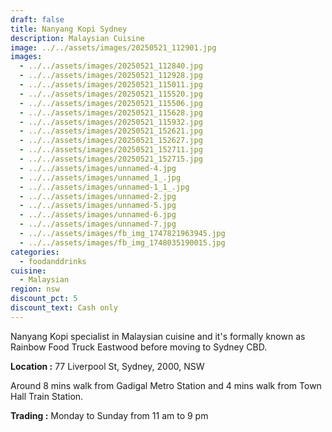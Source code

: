 ```yaml
---
draft: false
title: Nanyang Kopi Sydney
description: Malaysian Cuisine
image: ../../assets/images/20250521_112901.jpg
images:
  - ../../assets/images/20250521_112840.jpg
  - ../../assets/images/20250521_112928.jpg
  - ../../assets/images/20250521_115011.jpg
  - ../../assets/images/20250521_115520.jpg
  - ../../assets/images/20250521_115506.jpg
  - ../../assets/images/20250521_115628.jpg
  - ../../assets/images/20250521_115932.jpg
  - ../../assets/images/20250521_152621.jpg
  - ../../assets/images/20250521_152627.jpg
  - ../../assets/images/20250521_152711.jpg
  - ../../assets/images/20250521_152715.jpg
  - ../../assets/images/unnamed-4.jpg
  - ../../assets/images/unnamed_1_.jpg
  - ../../assets/images/unnamed-1_1_.jpg
  - ../../assets/images/unnamed-2.jpg
  - ../../assets/images/unnamed-5.jpg
  - ../../assets/images/unnamed-6.jpg
  - ../../assets/images/unnamed-7.jpg
  - ../../assets/images/fb_img_1747821963945.jpg
  - ../../assets/images/fb_img_1748035190015.jpg
categories:
  - foodanddrinks
cuisine:
  - Malaysian
region: nsw
discount_pct: 5
discount_text: Cash only
---
```

Nanyang Kopi specialist in Malaysian cuisine and it's formally known as Rainbow Food Truck Eastwood before moving to Sydney CBD. 

**Location :** 77 Liverpool St, Sydney, 2000, NSW

Around 8 mins walk from Gadigal Metro Station and 4 mins walk from Town Hall Train Station.

**Trading :** Monday to Sunday from 11 am to 9 pm
